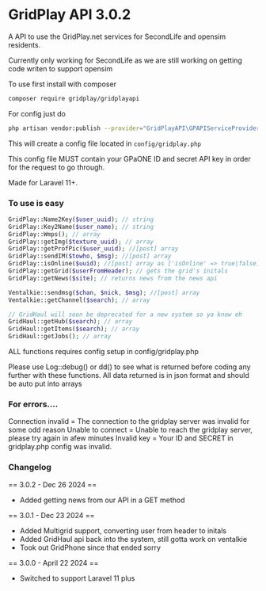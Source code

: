 # GridPlay API 3.0.2

A API to use the GridPlay.net services for SecondLife and opensim residents.

Currently only working for SecondLife as we are still working on getting code writen to support opensim

To use first install with composer
```sh
composer require gridplay/gridplayapi
```
For config just do
```sh
php artisan vendor:publish --provider="GridPlayAPI\GPAPIServiceProvider"
```
This will create a config file located in ```config/gridplay.php```

This config file MUST contain your GPaONE ID and secret API key in order for the request to go through.

Made for Laravel 11+.

### To use is easy
```php
GridPlay::Name2Key($user_uuid); // string
GridPlay::Key2Name($user_name); // string
GridPlay::Wmps(); // array
GridPlay::getImg($texture_uuid); // array
GridPlay::getProfPic($user_uuid); //[post] array
GridPlay::sendIM($towho, $msg); //[post] array
GridPlay::isOnline($uuid); //[post] array as ['isOnline' => true|false]
GridPlay::getGrid($userFromHeader); // gets the grid's initals
GridPlay::getNews($site); // returns news from the news api

Ventalkie::sendmsg($chan, $nick, $msg); //[post] array
Ventalkie::getChannel($search); // array

// GridHaul will soon be deprecated for a new system so ya know eh
GridHaul::getHub($search); // array
GridHaul::getItems($search); // array
GridHaul::getJobs(); // array

```
ALL functions requires config setup in config/gridplay.php

Please use Log::debug() or dd() to see what is returned before coding any further with these functions.
All data returned is in json format and should be auto put into arrays

### For errors....
Connection invalid = The connection to the gridplay server was invalid for some odd reason
Unable to connect = Unable to reach the gridplay server, please try again in afew minutes
Invalid key = Your ID and SECRET in gridplay.php config was invalid.

### Changelog

== 3.0.2 - Dec 26 2024 ==
* Added getting news from our API in a GET method

== 3.0.1 - Dec 23 2024 ==
* Added Multigrid support, converting user from header to initals
* Added GridHaul api back into the system, still gotta work on ventalkie
* Took out GridPhone since that ended sorry

== 3.0.0 - April 22 2024 ==
* Switched to support Laravel 11 plus

